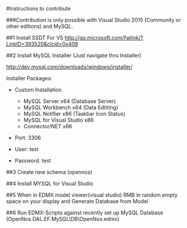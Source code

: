 #Instructions to contribute

###Contribution is only possible with Visual Studio 2015 (Community or other editions) and MySQL.

##1 Install SSDT For VS
http://go.microsoft.com/fwlink/?LinkID=393520&clcid=0x409

##2 Install MySQL Installer (Just navigate thru Installer)

http://dev.mysql.com/downloads/windows/installer/

Installer Packages:
- Custom Installation
  - MySQL Server x64 (Database Server)
  - MySQL Workbench x64 (Data Edtiting)
  - MySQL Notifier x86 (Taskbar Icon Status)
  - MySQL for Visual Studio x86
  - Connector/NET x86
  
- Port: 3306
- User: test
- Password. test

##3 Create new schema (opennos)

##4 Install MYSQL for Visual Studio

##5 When in EDMX model viewer(visual studio) RMB in random empty space on your display and Generate Database from Model

##6 Run EDMX-Scripts against recently set up MySQL Database (OpenNos.DAL.EF.MySQL\DB\OpenNos.edmx)

